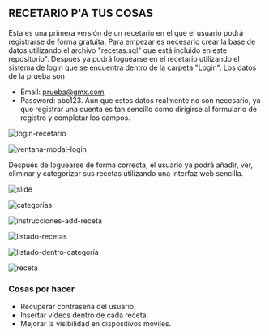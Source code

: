 ## RECETARIO P'A TUS COSAS

Esta es una primera versión de un recetario en el que el usuario podrá registrarse de forma gratuita. 
Para empezar es necesario crear la base de datos utilizando el archivo "recetas.sql" que está incluido en este repositorio".
Después ya podrá loguearse en el recetario utilizando el sistema de login que se encuentra dentro de la carpeta "Login".
Los datos de la prueba son
- Email: prueba@gmx.com 
- Password: abc123.
Aun que estos datos realmente no son necesario, ya que registrar una cuenta es tan sencillo como dirigirse al formulario de registro y completar los campos.

![login-recetario](https://github.com/sapoclay/recetario/assets/6242827/01d0741a-7fcf-415b-9870-7ac50e129333)

![ventana-modal-login](https://github.com/sapoclay/recetario/assets/6242827/7a0c4642-ff06-4df5-9d59-9e3a4c46dc67)

Después de loguearse de forma correcta, el usuario ya podrá añadir, ver, eliminar y categorizar sus recetas utilizando una interfaz web sencilla.

![slide](https://github.com/sapoclay/recetario/assets/6242827/97570093-d4df-4086-8236-0ba1b056f4ad)

![categorías](https://github.com/sapoclay/recetario/assets/6242827/6fc3145c-9c2e-4d1d-b004-58d0a4122953)

![instrucciones-add-receta](https://github.com/sapoclay/recetario/assets/6242827/72e376a8-f6cd-4586-83b1-37918c58eaeb)

![listado-recetas](https://github.com/sapoclay/recetario/assets/6242827/a7fad833-c141-464a-86ca-c6d87c83e359)

![listado-dentro-categoría](https://github.com/sapoclay/recetario/assets/6242827/4ae17473-df2b-4384-94cc-db2ef2423691)

![receta](https://github.com/sapoclay/recetario/assets/6242827/e52f49f4-e62f-4f67-8d41-56846b9eb4e1)

### Cosas por hacer

- Recuperar contraseña del usuario.
- Insertar vídeos dentro de cada receta.
- Mejorar la visibilidad en dispositivos móviles.